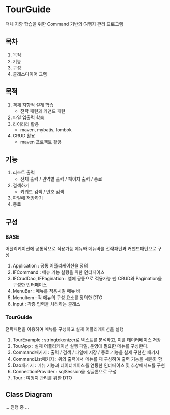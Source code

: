 # TourGuide
객체 지향 학습을 위한 Command 기반의 여행지 관리 프로그램

## 목차
1. 목적
2. 기능
3. 구성
4. 클래스다이어 그램

## 목적
1. 객체 지향적 설계 학습
   - 전략 패턴과 커맨드 패턴
2. 파일 입출력 학습
3. 라이러리 활용
   - maven, mybatis, lombok
4. CRUD 활용
   - maven 프로젝트 활용
   
## 기능
1. 리스트 출력
   - 전체 출력 / 권역별 출력 /  페이지 출력 / 종료
2. 검색하기
   - 키워드 검색 / 번호 검색
3. 파일에 저장하기
4. 종료

## 구성
### BASE
어플리케이션에 공통적으로 적용가능 메뉴와 메뉴바를 전략패턴과 커맨드패턴으로 구성
1. Application : 공통 어플리케이션을 정의
2. IFCommand : 메뉴 기능 실행을 위한 인터페이스
3. IFCrudDao, IFPagination : 앱에 공통으로 적용가능 한 CRUD와 Pagination을 구성한 인터페이스
4. MenuBar : 메뉴를 적용시킬 메뉴 바
5. MenuItem : 각 메뉴의 구성 요소를 정의한 DTO
6. Input : 각종 입력을 처리하는 클래스

### TourGuide
전략패턴을 이용하여 메뉴를 구성하고 실제 어플리케이션을 실행
1. TourExample : stringtokenizer로 텍스트를 분석하고, 이를 데이터베이스 저장
2. TourApp : 실제 어플리케이션 실행 파일, 운영에 필요한 메뉴를 구성한다. 
3. Command패키지 : 출력 / 검색 / 파일에 저장 / 종료 기능을 실제 구현한 패키지
4. CommandList패키지 : 위의 출력에서 메뉴를 재 구성하여 출력 기능을 세분화 함
5. Dao패키지 : 메뉴 기능과 데이터베이스를 연동한 인터페이스 및 추상메서드를 구현
6. ConnectionProvider : sqlSession을 싱글톤으로 구성
7. Tour : 여행지 관리를 위한 DTO

## Class Diagram
... 진행 중 ...
